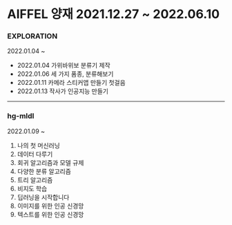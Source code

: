 # AIFFEL 양재 2021.12.27 ~ 2022.06.10

### EXPLORATION
2022.01.04 ~
- 2022.01.04 가위바위보 분류기 제작   
- 2022.01.06 세 가지 품종, 분류해보기
- 2022.01.11 카메라 스티커앱 만들기 첫걸음
- 2022.01.13 작사가 인공지능 만들기

---

### hg-mldl

2022.01.09 ~
1. 나의 첫 머신러닝
2. 데이터 다루기
3. 회귀 알고리즘과 모델 규제
4. 다양한 분류 알고리즘
5. 트리 알고리즘
6. 비지도 학습
7. 딥러닝을 시작합니다
8. 이미지를 위한 인공 신경망
9. 텍스트를 위한 인공 신경망
